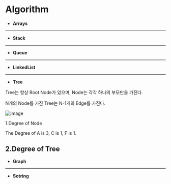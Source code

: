 # Algorithm
+ **Arrays**



---



+ **Stack**


---
+ **Queue**


---
+ **LinkedList**


---
+ **Tree**


Tree는 항상 Root Node가 있으며, Node는 각각 하나의 부모만을 가진다.


N개의 Node를 가진 Tree는 N-1개의 Edge를 가진다.


![image](https://user-images.githubusercontent.com/102154146/207769091-bcd84cbe-7962-4778-b148-a4875821087c.png)


1.Degree of Node


The Degree of A is 3, C is 1, F is 1.


2.Degree of Tree
---
+ **Graph**


---
+ **Sotring**

